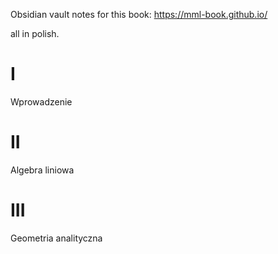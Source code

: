 Obsidian vault notes for this book:
https://mml-book.github.io/

all in polish.

# I
Wprowadzenie
# II 
Algebra liniowa
# III
Geometria analityczna
